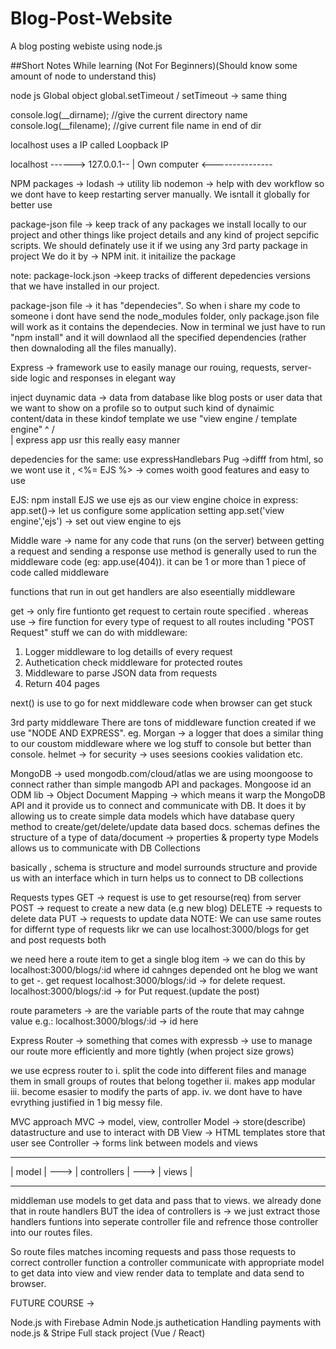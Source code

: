 # Blog-Post-Website
A blog posting webiste using node.js

##Short Notes While learning  (Not For Beginners)(Should know some amount of node to understand this)

node js
Global object
global.setTimeout / setTimeout -> same thing

console.log(__dirname);  //give the current directory name
console.log(__filename); //give current file name in end of dir



localhost uses a IP called Loopback IP

localhost ------> 127.0.0.1--
				    |
Own computer <---------------

NPM packages ->
lodash -> utility lib
nodemon -> help with dev workflow so we dont have to keep restarting server manually. We isntall it globally for better use

package-json file -> keep track of any packages we install locally to our project and other things like project details and any kind of project sepcific scripts. We should definately use it if we using any 3rd party package in project
We do it by -> NPM init. it initailize the package

note: package-lock.json ->keep tracks of different depedencies versions that we have installed in our project.

package-json file -> it has "dependecies". So when i share my code to someone i dont have send the node_modules folder, only package.json file will work as it contains the dependecies. Now in terminal we just have to run "npm install" and it will downlaod all the specified dependencies (rather then downaloding all the files manually).

Express -> framework use to easily manage our rouing, requests, server-side logic and responses in elegant way



inject duynamic data -> data from database like blog posts or user data that we want to show on a profile
so to output such kind of dynaimic content/data in these kindof template we use "view engine / template engine"
     ^
    / \
     |
express app usr this really easy manner

depedencies for the same: use expressHandlebars
Pug ->difff from html, so we wont use it , 
<%= EJS %> -> comes woith good features and easy to use

EJS: npm install EJS
we use ejs as our view engine choice
in express:
app.set()-> let us configure some application setting
app.set('view engine','ejs') -> set out view engine to ejs


Middle ware -> name for any code that runs (on the server) between getting a request and sending a response
use method is generally used to run the middleware code (eg: app.use(404)).
it can be 1 or more than 1 piece of code called middleware

functions that run in out get handlers are also eseentially middleware  

get -> only fire funtionto get request to certain route specified .
whereas
use -> fire function for every type of request  to all routes including "POST Request"
stuff we can do with middleware: 
1. Logger middleware to log detaills of every request
2. Authetication check middleware for protected routes
3. Middleware to parse JSON data from requests
4. Return 404 pages

next() is use to go for next middleware code when browser can get stuck 

3rd party middleware 
There are tons of middleware function created if we use "NODE AND EXPRESS".
eg. Morgan -> a logger that does a similar thing to our coustom middleware where we log stuff to console but better than console.
 helmet -> for security -> uses seesions cookies validation etc.


MongoDB -> used mongodb.com/cloud/atlas
we are using moongoose to connect rather than simple mangodb API and packages.
Mongoose id an ODM lib -> Object Document Mapping -> which means it warp the MongoDB API and it provide us to connect and communicate with DB.
It does it by allowing us to create simple data models which have database query method to create/get/delete/update data based docs.
schemas defines the structure of a type of data/document -> properties & property type
Models allows us to communicate with DB Collections

basically , schema is structure and model surrounds structure and provide us with an interface which in turn helps us to connect to DB collections

Requests types
GET -> request is use to get resourse(req) from server
POST -> request to create a new data (e.g new blog)
DELETE -> requests to delete data
PUT -> requests to update data
NOTE: We can use same routes for differnt type of requests
likr we can use localhost:3000/blogs for get and post requests both

we need here a route item to get a single blog item -> we can do this by localhost:3000/blogs/:id where id cahnges depended ont he blog we want to get -. get request
localhost:3000/blogs/:id -> for delete request.
localhost:3000/blogs/:id -> for Put request.(update the post)

route parameters -> are the variable parts of the route that may cahnge value
e.g.: localhost:3000/blogs/:id -> id here

Express Router -> something that comes with expressb -> use to manage our route more efficiently and more tightly (when project size grows)

we use ecpress router to 
i. split the code into different files and manage them in small groups of routes that belong together
ii. makes app modular
iii. become esasier to modify the parts of app.
iv. we dont have to have evrything justified in 1 big messy file.

MVC approach 
MVC -> model, view, controller
Model -> store(describe) datastructure and use to interact with DB
View -> HTML templates store that user see
Controller -> forms link between models and views
   --------       --------------       ---------
   | model | ---> | controllers | ---> | views |
   ---------      ---------------      ---------

middleman use models to get data and pass that to views.
we already done that in route handlers BUT the idea of controllers is -> we just extract those handlers funtions into seperate controller file and refrence those controller into our routes files.

So route files matches incoming requests and pass those requests to correct controller function        a controller communicate with appropriate model to get data into view and         view render data to template and data send to browser.

FUTURE COURSE ->

Node.js with Firebase Admin
Node.js authetication
Handling payments with node.js & Stripe
Full stack project (Vue / React)
